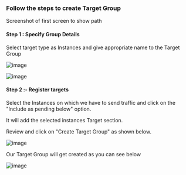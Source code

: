 ### Follow the steps to create Target Group

Screenshot of first screen to show path

#### Step 1 : Specify Group Details

Select target type as Instances and give appropriate name to the Target Group

![image](https://github.com/ajaydabe/Automated-Cloud-Web-Server-Scaling-with-Load-Balancing-Domain-Routing/assets/160045230/d0597a06-9d32-441a-95b9-1d5c8a9e5d2c)

![image](https://github.com/ajaydabe/Automated-Cloud-Web-Server-Scaling-with-Load-Balancing-Domain-Routing/assets/160045230/904179ba-e920-42cc-bff3-0c0a5c475b17)

#### Step 2 :- Register targets

Select the Instances on which we have to send traffic and click on the "Include as pending below" option.

It will add the selected instances Target section.

Review and click on "Create Target Group" as shown below.

![image](https://github.com/ajaydabe/Automated-Cloud-Web-Server-Scaling-with-Load-Balancing-Domain-Routing/assets/160045230/470d58ed-8ebd-40a8-afc6-6aed58aaf9ab)

Our Target Group will get created as you can see below

![image](https://github.com/ajaydabe/Automated-Cloud-Web-Server-Scaling-with-Load-Balancing-Domain-Routing/assets/160045230/85d69ab4-9b39-45bd-8a1b-ef9fb2cc7ff8)
